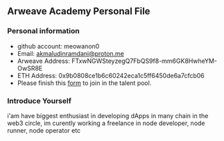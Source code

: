 ## Arweave Academy Personal File

### Personal information

- github account: meowanon0 
- Email: akmaludinramdani@proton.me
- Arweave Address: FTxwNGWSteyzegQ7FbQS9f8-mm6GK8HwheYM-OwSR8E
- ETH Address: 0x9b0808ce1b6c60242eca1c5ff6450de6a7cfcb06
- Please finish this [form](https://docs.google.com/forms/d/e/1FAIpQLSfWA5fIIcBgmRppm3jNz5vmf9Mai_QMVil-2pO4r7YKn_Zhtw/viewform?usp=sf_link) to join in the talent pool.

### Introduce Yourself
 i'am have biggest enthusiast in developing dApps in many chain in the web3 circle, im curently working a freelance in node developer, node runner, node operator etc

